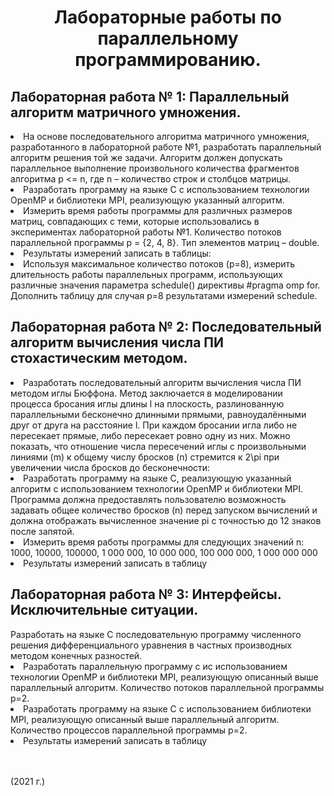 <h1 align="center">Лабораторные работы по параллельному программированию.</h1>
<h2>Лабораторная работа № 1: Параллельный алгоритм матричного умножения.</h2>
<li>На основе последовательного алгоритма матричного умножения,
разработанного в лабораторной работе №1, разработать параллельный
алгоритм решения той же задачи. Алгоритм должен допускать параллельное
выполнение произвольного количества фрагментов алгоритма p <= n, где n –
количество строк и столбцов матрицы.
<li>Разработать программу на языке C с использованием технологии OpenMP и библиотеки MPI,
реализующую указанный алгоритм.
<li>Измерить время работы программы для различных размеров матриц,
совпадающих с теми, которые использовались в экспериментах лабораторной
работы №1. Количество потоков параллельной программы
p = {2, 4, 8}. Тип элементов матриц – double.
<li> Результаты измерений записать в таблицы:
<li>Используя максимальное количество потоков (p=8), измерить длительность
работы параллельных программ, использующих различные значения
параметра schedule() директивы #pragma omp for.
Дополнить таблицу для случая p=8 результатами измерений schedule.
  
<h2>Лабораторная работа № 2: Последовательный алгоритм вычисления числа ПИ стохастическим
методом.</h2>
<li>Разработать последовательный алгоритм вычисления числа ПИ методом
иглы Бюффона. Метод заключается в моделировании процесса бросания иглы
длины l на плоскость, разлинованную параллельными бесконечно длинными
прямыми, равноудалёнными друг от друга на расстояние l. При каждом
бросании игла либо не пересекает прямые, либо пересекает ровно одну из
них. Можно показать, что отношение числа пересечений иглы с
произвольными линиями (m) к общему числу бросков (n) стремится к 2\pi
при увеличении числа бросков до бесконечности:
<li>Разработать программу на языке C, реализующую указанный алгоритм  с использованием технологии OpenMP и библиотеки MPI.
Программа должна предоставлять пользователю возможность задавать общее
количество бросков (n) перед запуском вычислений и должна отображать
вычисленное значение pi с точностью до 12 знаков после запятой.
<li>Измерить время работы программы для следующих значений n:
 1000, 10000, 100000, 1 000 000, 10 000 000, 100 000 000, 1 000 000 000
<li>Результаты измерений записать в таблицу


<h2>Лабораторная работа № 3: Интерфейсы. Исключительные ситуации.</h2>
Разработать на языке С последовательную программу численного
решения дифференциального уравнения в частных производных методом
конечных разностей.
<li>Разработать параллельную программу с ис использованием технологии OpenMP и библиотеки MPI, реализующую описанный выше параллельный алгоритм.
Количество потоков параллельной программы p=2.
<li>Разработать программу на языке C с использованием библиотеки MPI,
реализующую описанный выше параллельный алгоритм. Количество
процессов параллельной программы p=2.
<li>Результаты измерений записать в таблицу
  
  <br><br> (2021 г.)
